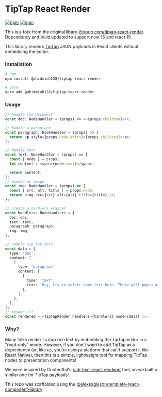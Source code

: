 # TipTap React Render

[![npm](https://img.shields.io/npm/v/@abidmiah128/tiptap-react-render.svg?style=flat)](https://www.npmjs.com/package/@abidmiah128/tiptap-react-render)
[![npm](https://img.shields.io/npm/dt/@abidmiah128/tiptap-react-render)](https://www.npmjs.com/package/@abidmiah128/tiptap-react-render)

This is a fork from the original libary [@troop.com/tiptap-react-render](https://www.npmjs.com/package/@troop.com/tiptap-react-render). Dependency and build updated to support next 15 and react 19.

This library renders [TipTap](https://tiptap.dev/) JSON payloads in React clients without embedding the editor.

### Installation

```sh
# npm
npm install @abidmiah128/tiptap-react-render

# yarn
yarn add @abidmiah128/tiptap-react-render
```

### Usage

```typescript
// handle the document
const doc: NodeHandler = (props) => <>{props.children}</>;

// handle a paragraph
const paragraph: NodeHandler = (props) => {
  return <p style={props.node.attrs}>{props.children}</p>;
};

// handle text
const text: NodeHandler = (props) => {
  const { node } = props;
  let content = <span>{node.text}</span>;

  return content;
};
// handle an image
const img: NodeHandler = (props) => {
  const { src, alt, title } = props.node;
  return <img src={src} alt={alt} title={title} />;
};

// create a handlers wrapper
const handlers: NodeHandlers = {
  doc: doc,
  text: text,
  paragraph: paragraph,
  img: img,
};

// sample tip tap data
const data = {
  type: 'doc',
  content: [
    {
      type: 'paragraph',
      content: [
        {
          type: 'text',
          text: 'Hey, try to select some text here. There will popup a menu for selecting some inline styles. Remember: you have full control about content and styling of this menu.',
        },
      ],
    },
  ],
};
// render it!
const rendered = <TipTapRender handlers={handlers} node={data} />;
```

### Why?

Many folks render TipTap rich text by embedding the TipTap editor in a "read-only" mode. However, if you don't want to add TipTap as a dependency (or, like us, you're using a platform that can't support it like React Native), then this is a simple, lightweight tool for mapping TipTap nodes to presentation components!

We were inspired by Contentful's [rich-text-react-renderer](https://github.com/contentful/rich-text/tree/master/packages/rich-text-react-renderer) tool, so we built a similar one for TipTap payloads!

This repo was scaffolded using the [@alexeagleson/template-react-component-library](https://github.com/alexeagleson/template-react-component-library)
